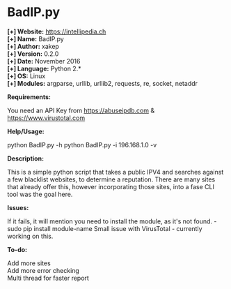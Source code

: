 # BadIP.py

<b>[+] Website:</b> https://intellipedia.ch<br />
<b>[+] Name:</b> BadIP.py<br />
<b>[+] Author:</b> xakep<br />
<b>[+] Version:</b> 0.2.0<br />
<b>[+] Date:</b> November 2016<br />
<b>[+] Language:</b> Python 2.*<br />
<b>[+] OS:</b> Linux<br />
<b>[+] Modules:</b> argparse, urllib, urllib2, requests, re, socket, netaddr<br />

<b>Requirements:</b>

You need an API Key from https://abuseipdb.com & https://www.virustotal.com

<b>Help/Usage:</b>

python BadIP.py -h
python BadIP.py -i 196.168.1.0 -v

<b>Description:</b>

This is a simple python script that takes a public IPV4 and searches against a few blacklist websites, to determine a reputation.
There are many sites that already offer this, however incorporating those sites, into a fase CLI tool was the goal here.

<b>Issues:</b>

If it fails, it will mention you need to install the module, as it's not found. - sudo pip install module-name
Small issue with VirusTotal - currently working on this.

<b>To-do:</b>

Add more sites<br />
Add more error checking<br />
Multi thread for faster report<br />
